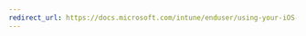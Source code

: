 ```yaml
---
redirect_url: https://docs.microsoft.com/intune/enduser/using-your-iOS-or-macOS-device-with-intune
---
```

